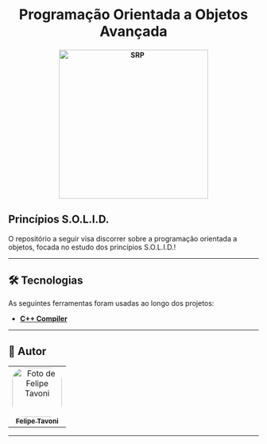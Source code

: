 
<h1 align="center"> 
	Programação Orientada a Objetos Avançada
</h1>

<h4 align="center">
    <img alt="SRP" title="#SRP" src="https://miro.medium.com/max/1838/1*1Fl0dq4B7vq3zqR2k8bHdg.jpeg" width="300px;" />
</h4>

## Princípios S.O.L.I.D.

O repositório a seguir visa discorrer sobre a programação orientada a objetos, focada no estudo dos princípios S.O.L.I.D.!

---

## 🛠 Tecnologias

As seguintes ferramentas foram usadas ao longo dos projetos:

-   **[C++ Compiler](https://gcc.gnu.org/install/download.html)**

---

## 🦸 Autor

<table>
  <tr>
    <td align="center">
      <a href="#">
        <img style="border-radius: 25%" src="https://avatars.githubusercontent.com/u/56005905?v=4" width="100px;" alt="Foto de Felipe Tavoni"/><br>
        <sub>
          <b>Felipe Tavoni</b>
        </sub>
      </a>
    </td>
  </tr>
</table>

---

<!-- ## 📝 Licença

Este projeto esta sobe a licença [MIT](./LICENSE).

 -->